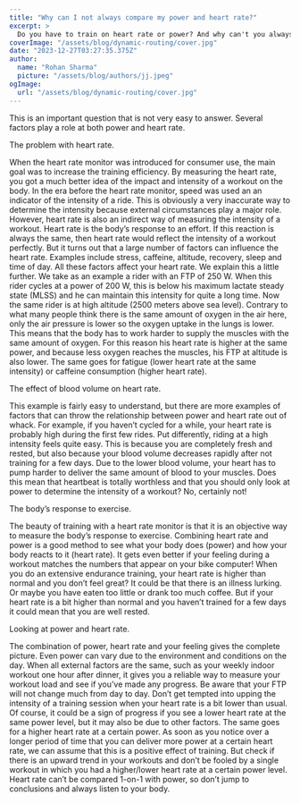 ```yaml
---
title: "Why can I not always compare my power and heart rate?"
excerpt: >
  Do you have to train on heart rate or power? And why can't you always combine the two. Read all about it in this article!
coverImage: "/assets/blog/dynamic-routing/cover.jpg"
date: "2023-12-27T03:27:35.375Z"
author:
  name: "Rohan Sharma"
  picture: "/assets/blog/authors/jj.jpeg"
ogImage:
  url: "/assets/blog/dynamic-routing/cover.jpg"
---
```


This is an important question that is not very easy to answer. Several factors play a role at both power and heart rate.

		
			
The problem with heart rate.


When the heart rate monitor was introduced for consumer use, the main goal was to increase the training efficiency. By measuring the heart rate, you got a much better idea of the impact and intensity of a workout on the body. In the era before the heart rate monitor, speed was used an an indicator of the intensity of a ride. This is obviously a very inaccurate way to determine the intensity because external circumstances play a major role. However, heart rate is also an indirect way of measuring the intensity of a workout. Heart rate is the body’s response to an effort. If this reaction is always the same, then heart rate would reflect the intensity of a workout perfectly. But it turns out that a large number of factors can influence the heart rate. Examples include stress, caffeine, altitude, recovery, sleep and time of day. All these factors affect your heart rate.
We explain this a little further. We take as an example a rider with an FTP of 250 W. When this rider cycles at a power of 200 W, this is below his maximum lactate steady state (MLSS) and he can maintain this intensity for quite a long time. Now the same rider is at high altitude (2500 meters above sea level). Contrary to what many people think there is the same amount of oxygen in the air here, only the air pressure is lower so the oxygen uptake in the lungs is lower. This means that the body has to work harder to supply the muscles with the same amount of oxygen. For this reason his heart rate is higher at the same power, and because less oxygen reaches the muscles, his FTP at altitude is also lower. The same goes for fatigue (lower heart rate at the same intensity) or caffeine consumption (higher heart rate).


		
			
The effect of blood volume on heart rate.

This example is fairly easy to understand, but there are more examples of factors that can throw the relationship between power and heart rate out of whack. For example, if you haven’t cycled for a while, your heart rate is probably high during the first few rides. Put differently, riding at a high intensity feels quite easy. This is because you are completely fresh and rested, but also because your blood volume decreases rapidly after not training for a few days. Due to the lower blood volume, your heart has to pump harder to deliver the same amount of blood to your muscles. Does this mean that heartbeat is totally worthless and that you should only look at power to determine the intensity of a workout? No, certainly not!

		
			
The body’s response to exercise.

The beauty of training with a heart rate monitor is that it is an objective way to measure the body’s response to exercise. Combining heart rate and power is a good method to see what your body does (power) and how your body reacts to it (heart rate). It gets even better if your feeling during a workout matches the numbers that appear on your bike computer! When you do an extensive endurance training, your heart rate is higher than normal and you don’t feel great? It could be that there is an illness lurking. Or maybe you have eaten too little or drank too much coffee. But if your heart rate is a bit higher than normal and you haven’t trained for a few days it could mean that you are well rested.

		
			
Looking at power and heart rate.

The combination of power, heart rate and your feeling gives the complete picture. Even power can vary due to the environment and conditions on the day. When all external factors are the same, such as your weekly indoor workout one hour after dinner, it gives you a reliable way to measure your workout load and see if you’ve made any progress. Be aware that your FTP will not change much from day to day. Don’t get tempted into upping the intensity of a training session when your heart rate is a bit lower than usual. Of course, it could be a sign of progress if you see a lower heart rate at the same power level, but it may also be due to other factors. The same goes for a higher heart rate at a certain power. As soon as you notice over a longer period of time that you can deliver more power at a certain heart rate, we can assume that this is a positive effect of training. But check if there is an upward trend in your workouts and don’t be fooled by a single workout in which you had a higher/lower heart rate at a certain power level. Heart rate can’t be compared 1-on-1 with power, so don’t jump to conclusions and always listen to your body.